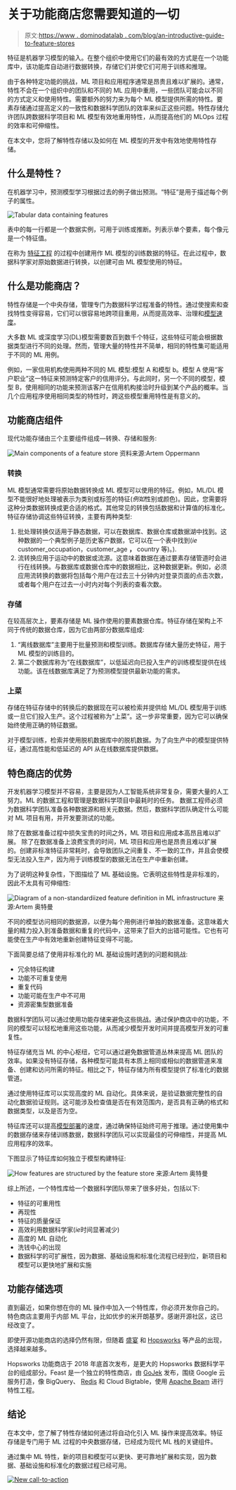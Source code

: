 # 关于功能商店您需要知道的一切

> 原文:[https://www . dominodatalab . com/blog/an-introductive-guide-to-feature-stores](https://www.dominodatalab.com/blog/an-introductory-guide-to-feature-stores)

特征是机器学习模型的输入。在整个组织中使用它们的最有效的方式是在一个功能库中，该功能库自动进行数据转换，存储它们并使它们可用于训练和推理。

由于各种特定功能的挑战，ML 项目和应用程序通常是昂贵且难以扩展的。通常，特性不会在一个组织中的团队和不同的 ML 应用中重用，一些团队可能会以不同的方式定义和使用特性。需要额外的努力来为每个 ML 模型提供所需的特性。要素存储通过提高定义的一致性和数据科学团队的效率来纠正这些问题。特性存储允许团队跨数据科学项目和 ML 模型有效地重用特性，从而提高他们的 MLOps 过程的效率和可伸缩性。

在本文中，您将了解特性存储以及如何在 ML 模型的开发中有效地使用特性存储。

## 什么是特性？

在机器学习中，预测模型学习根据过去的例子做出预测。“特征”是用于描述每个例子的属性。

![Tabular data containing features](../Images/6fb1925eb7a6eb67e8da19d573399b02.png)

表中的每一行都是一个数据实例，可用于训练或推断。列表示单个要素，每个像元是一个特征值。

在称为 [特征工程](https://www.dominodatalab.com/data-science-dictionary/feature-engineering) 的过程中创建用作 ML 模型的训练数据的特征。在此过程中，数据科学家对原始数据进行转换，以创建可由 ML 模型使用的特征。

## 什么是功能商店？

特性存储是一个中央存储，管理专门为数据科学过程准备的特性。通过使搜索和查找特性变得容易，它们可以很容易地跨项目重用，从而提高效率、治理和[模型速度](https://www.dominodatalab.com/blog/model-velocity)。

大多数 ML 或深度学习(DL)模型需要数百到数千个特征，这些特征可能会根据数据类型进行不同的处理。然而，管理大量的特性并不简单，相同的特性集可能适用于不同的 ML 用例。

例如，一家信用机构使用两种不同的 ML 模型:模型 A 和模型 b。模型 A 使用“客户职业”这一特征来预测特定客户的信用评分。与此同时，另一个不同的模型，模型 B，使用相同的功能来预测该客户在信用机构接洽时升级到某个产品的概率。当几个应用程序使用相同类型的特性时，跨这些模型重用特性是有意义的。

## 功能商店组件

现代功能存储由三个主要组件组成—转换、存储和服务:

![Main components of a feature store](../Images/86d619d2e32fdb2e0e6e367cc2ef311c.png) 资料来源:Artem Oppermann

### 转换

ML 模型通常需要将原始数据转换成 ML 模型可以使用的特征。例如，ML/DL 模型不能很好地处理被表示为类别或标签的特征(*例如*性别或颜色)。因此，您需要将这种分类数据转换成更合适的格式。其他常见的转换包括数据和计算值的标准化。特征存储协调这些特征转换，主要有两种类型:

1.  批处理转换仅适用于静态数据，可以在数据库、数据仓库或数据湖中找到。这种数据的一个典型例子是历史客户数据，它可以在一个表中找到(*ie* customer_occupation，customer_age **，** country 等)。).
2.  流转换应用于运动中的数据或流源。这意味着数据在通过要素存储管道时会进行在线转换。与数据库或数据仓库中的数据相比，这种数据更新。例如，必须应用流转换的数据将包括每个用户在过去三十分钟内对登录页面的点击次数，或者每个用户在过去一小时内对每个列表的查看次数。

### 存储

在较高层次上，要素存储是 ML 操作使用的要素数据仓库。特征存储在架构上不同于传统的数据仓库，因为它由两部分数据库组成:

1.  “离线数据库”主要用于批量预测和模型训练。数据库存储大量历史特征，用于 ML 模型的训练目的。
2.  第二个数据库称为“在线数据库”，以低延迟向已投入生产的训练模型提供在线功能。该在线数据库满足了为预测模型提供最新功能的需求。

### 上菜

存储在特征存储中的转换后的数据现在可以被检索并提供给 ML/DL 模型用于训练或一旦它们投入生产。这个过程被称为“上菜”。这一步非常重要，因为它可以确保始终使用正确的特征数据。

对于模型训练，检索并使用脱机数据库中的脱机数据。为了向生产中的模型提供特征，通过高性能和低延迟的 API 从在线数据库提供数据。

## 特色商店的优势

开发机器学习模型并不容易，主要是因为人工智能系统非常复杂，需要大量的人工努力。ML 的数据工程和管理是数据科学项目中最耗时的任务。 数据工程师必须为数据科学团队准备各种数据源和相关元数据。然后，数据科学团队确定什么可能对 ML 项目有用，并开发要测试的功能。

除了在数据准备过程中损失宝贵的时间之外，ML 项目和应用成本高昂且难以扩展。 除了在数据准备上浪费宝贵的时间，ML 项目和应用也是昂贵且难以扩展的。创建非标准特征非常耗时，会导致团队之间重复、不一致的工作，并且会使模型无法投入生产，因为用于训练模型的数据无法在生产中重新创建。

为了说明这种复杂性，下图描绘了 ML 基础设施。它表明这些特性是非标准的，因此不太具有可伸缩性:

![Diagram of a non-standardiized feature definition in ML infrastructure](../Images/f52ccedb3aea9560e08cc8e89742b64b.png) 来源:Artem 奥特曼

不同的模型访问相同的数据源，以便为每个用例进行单独的数据准备。这意味着大量的精力投入到准备数据和重复的代码中，这带来了巨大的出错可能性。它也有可能使在生产中有效地重新创建特征变得不可能。

下面简要总结了使用非标准化的 ML 基础设施时遇到的问题和挑战:

*   冗余特征构建
*   功能不可重复使用
*   重复代码
*   功能可能在生产中不可用
*   资源密集型数据准备

数据科学团队可以通过使用功能存储来避免这些挑战。通过保护商店中的功能，不同的模型可以轻松地重用这些功能，从而减少模型开发时间并提高模型开发的可重复性。

特征存储充当 ML 的中心枢纽，它可以通过避免数据管道丛林来提高 ML 团队的效率。如果没有特征存储，各种模型可能具有本质上相同或相似的数据管道来准备、创建和访问所需的特征。相比之下，特征存储为所有模型提供了标准化的数据管道。

通过使用特征库可以实现高度的 ML 自动化。具体来说，是验证数据完整性的自动化数据验证规则。这可能涉及检查值是否在有效范围内，是否具有正确的格式和数据类型，以及是否为空。

特征库还可以提高[模型部署](https://www.dominodatalab.com/blog/machine-learning-model-deployment)的速度，通过确保特征始终可用于推理。通过使用集中的数据存储来存储训练数据，数据科学团队可以实现最佳的可伸缩性，并提高 ML 应用程序的效率。

下图显示了特征库如何独立于模型构建特征:

![How features are structured by the feature store](../Images/2f7542d9f66da052e44310a7f80222e1.png)  来源:Artem 奥特曼 

综上所述，一个特性库给一个数据科学团队带来了很多好处，包括以下:

*   特征的可重用性
*   再现性
*   特征的质量保证
*   高效利用数据科学家(*ie*时间显著减少)
*   高度的 ML 自动化
*   洗钱中心的出现
*   数据科学的可扩展性，因为数据、基础设施和标准化流程已经到位，新项目和模型可以更快地扩展和实施

## 功能存储选项

直到最近，如果你想在你的 ML 操作中加入一个特性库，你必须开发你自己的。特色商店主要用于内部 ML 平台，比如优步的米开朗基罗。感谢开源社区，这已经改变了。

即使开源功能商店的选择仍然有限，但随着 [盛宴](https://feast.dev/) 和 [Hopsworks](https://www.hopsworks.ai/) 等产品的出现，选择越来越多。

Hopsworks 功能商店于 2018 年底首次发布，是更大的 Hopsworks 数据科学平台的组成部分。Feast 是一个独立的特性商店，由 [GoJek](https://www.gojek.com/en-id/) 发布，围绕 Google 云服务打造，像 BigQuery、 [Redis](https://redis.io/) 和 Cloud Bigtable，使用 [Apache Beam](https://beam.apache.org/) 进行特性工程。

## 结论

在本文中，您了解了特性存储如何通过将自动化引入 ML 操作来提高效率。特征存储是专门用于 ML 过程的中央数据存储，已经成为现代 ML 栈的关键组件。

通过集中 ML 特性，新的项目和模型可以更快、更可靠地扩展和实现，因为数据、基础设施和标准化的数据过程已经可用。

[![New call-to-action](../Images/695b111636d75b0a7fa381958f2c1f07.png)](https://cta-redirect.hubspot.com/cta/redirect/6816846/3b1bb148-3580-412a-acc2-5b36f3c0020a)